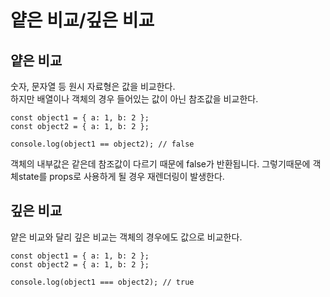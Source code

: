 # 얕은 비교/깊은 비교

## 얕은 비교
숫자, 문자열 등 원시 자료형은 값을 비교한다.  
하지만 배열이나 객체의 경우 들어있는 값이 아닌 참조값을 비교한다.  

```
const object1 = { a: 1, b: 2 };
const object2 = { a: 1, b: 2 };

console.log(object1 == object2); // false
```
객체의 내부값은 같은데 참조값이 다르기 때문에 false가 반환됩니다.
그렇기때문에 객체state를 props로 사용하게 될 경우 재렌더링이 발생한다.


## 깊은 비교
 얕은 비교와 달리 깊은 비교는 객체의 경우에도 값으로 비교한다.
 ```
 const object1 = { a: 1, b: 2 };
const object2 = { a: 1, b: 2 };

console.log(object1 === object2); // true
 ```